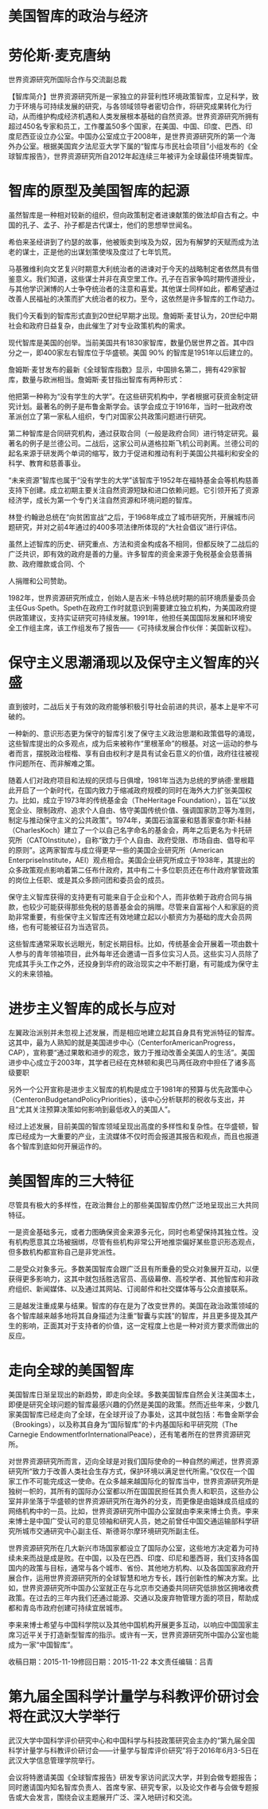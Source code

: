 # 美国智库的政治与经济

# 劳伦斯·麦克唐纳

世界资源研究所国际合作与交流副总裁

【智库简介】世界资源研究所是一家独立的非营利性环境政策智库，立足科学，致力于环境与可持续发展的研究，与各领域领导者密切合作，将研究成果转化为行动，从而维护构成经济机遇和人类发展根本基础的自然资源。世界资源研究所拥有超过450名专家和员工，工作覆盖50多个国家，在美国、中国、印度、巴西、印度尼西亚设立办公室。中国办公室成立于2008年，是世界资源研究所的第一个海外办公室。根据美国宾夕法尼亚大学下属的“智库与市民社会项目”小组发布的《全球智库报告》，世界资源研究所自2012年起连续三年被评为全球最佳环境类智库。

# 智库的原型及美国智库的起源

虽然智库是一种相对较新的组织，但向政策制定者进谏献策的做法却自古有之。中国的孔子、孟子、孙子都是古代谋士，他们的思想举世闻名。

希伯来圣经讲到了约瑟的故事，他被贩卖到埃及为奴，因为有解梦的天赋而成为法老的谋士，正是他的出谋划策使埃及度过了七年饥荒。

马基雅维利向文艺复兴时期意大利统治者的进谏对于今天的战略制定者依然具有借鉴意义。我们知道，这些谋士并非在真空里工作。孔子在百家争鸣时期传道授业，与其他学识渊博的人士争夺统治者的注意和喜爱。其他谋士同样如此，都希望通过改善人民福祉的决策而扩大统治者的权力。至今，这依然是许多智库的工作动力。

我们今天看到的智库形式直到20世纪早期才出现。詹姆斯·麦甘认为，20世纪中期社会和政府日益复杂，由此催生了对专业政策机构的需求。

现代智库是美国的创举。当前美国共有1830家智库，数量仍居世界之首。其中四分之一，即400家左右智库位于华盛顿。美国 $90 \%$ 的智库是1951年以后建立的。

詹姆斯·麦甘发布的最新《全球智库指数》显示，中国排名第二，拥有429家智库，数量与欧洲相当。詹姆斯·麦甘指出智库有两种形式：

他把第一种称为“没有学生的大学”。在这些研究机构中，学者根据可获资金制定研究计划。最著名的例子是布鲁金斯学会。该学会成立于1916年，当时一批政府改革派创立了第一家私人组织，专门对国家公共政策问题进行研究。

第二种智库是合同研究机构，通过获取合同（一般是政府合同）进行特定研究。最著名的例子是兰德公司。二战后，这家公司从道格拉斯飞机公司剥离。兰德公司的起名来源于研发两个单词的缩写，致力于促进和推动有利于美国公共福利和安全的科学、教育和慈善事业。

“未来资源”智库也属于“没有学生的大学”该智库于1952年在福特基金会等机构慈善支持下创建。成立初期主要关注自然资源短缺和进口依赖问题。它引领开拓了资源经济学，成长为第一个专门关注自然资源和环境问题的智库。

林登·约翰逊总统在“向贫困宣战”之后，于1968年成立了城市研究所，开展城市问题研究，并对之前4年通过的400多项法律所体现的“大社会倡议”进行评估。

虽然上述智库的历史、研究重点、方法和资金构成各不相同，但都反映了二战后的广泛共识，即有效的政府是善的力量。许多智库的资金来源于免税基金会慈善捐款、政府赠款或合同、个

人捐赠和公司赞助。

1982年，世界资源研究所成立，创始人是吉米·卡特总统时期的前环境质量委员会主任Gus·Speth。Speth在政府工作时就意识到需要建立独立机构，为美国政府提供政策建议，支持实证研究可持续发展。1991年，他担任美国国际发展和环境安全工作组主席，该工作组发布了报告——《可持续发展合作伙伴：美国新议程》。

# 保守主义思潮涌现以及保守主义智库的兴盛

直到彼时，二战后关于有效的政府能够积极引导社会前进的共识，基本上是牢不可破的。

一种新的、意识形态更为保守的智库引发了保守主义政治思潮和政策倡导的涌现，这些智库提出的众多观点，成为后来被称作“里根革命”的根基。对这一运动的参与者而言，摆脱政治桎楷、享有自由权利才是具有试金石意义的价值，政府往往被视作问题所在、而非解难之策。

随着人们对政府项目和法规的厌烦与日俱增，1981年当选为总统的罗纳德·里根籍此开启了一个新时代，在国内致力于缩减政府规模的同时在海外大力扩张美国权力。比如，成立于1973年的传统基金会（TheHeritage Foundation），旨在“以放宽企业、限制政府、追求个人自由、恪守美国传统价值、强调国家防卫等为准则，制定与推动保守主义的公共政策”。1974年，美国石油富豪和慈善家查尔斯·科赫（CharlesKoch）建立了一个以自己名字命名的基金会，两年之后更名为卡托研究所（CATOInstitute），自称“致力于个人自由、政府受限、市场自由、倡导和平的原则”。这两家智库与成立得更早一些的美国企业研究所（American EnterpriseInstitute，AEI）观点相合。美国企业研究所成立于1938年，其提出的众多政策观点影响着第二任布什政府，其中有二十多位职员还在布什政府掌管政策的岗位上任职、或是其众多顾问团和委员会的成员。

保守主义智库获得的支持更有可能来自于企业和个人，而非依赖于政府合同与捐款，也较少可能获得那些免税的慈善基金会的捐赠。尽管来自富裕个人和家庭的资助非常重要，有些保守主义智库还有效地建立起以小额资方为基础的庞大会员网络，也有可能被征召为当选官员。

这些智库通常采取长远眼光，制定长期目标。比如，传统基金会开展着一项由数十人参与的青年领袖项目，此外每年还会邀请一百多位实习人员。这些实习人员除了完成其手头工作之外，还投身到华府的政治现实之中不断打磨，有可能成为保守主义的未来领袖。

# 进步主义智库的成长与应对

左翼政治派别并未忽视上述发展，而是相应地建立起其自身具有党派特征的智库。这其中，最为人熟知的就是美国进步中心（CenterforAmericanProgress，CAP），宣称要“通过果敢和进步的观念，致力于推动改善全美国人的生活”。美国进步中心成立于2003年，其学者已经在克林顿和奥巴马两任政府中担任了诸多高级要职

另外一个公开宣称是进步主义智库的机构是成立于1981年的预算与优先政策中心（CenteronBudgetandPolicyPriorities），该中心分析联邦的税收与支出，并且“尤其关注预算决策如何影响到最低收入的美国人”。

经过上述发展，目前美国的智库领域呈现出高度的多样性和复杂性。在华盛顿，智库已经成为一大重要的产业，主流媒体不仅时而会报道其报告和观点，而且也报道各个智库到底如何开展运作的。

# 美国智库的三大特征

尽管具有极大的多样性，在政治舞台上的那些美国智库仍然广泛地呈现出三大共同特征。

一是资金基础多元，或者力图确保资金来源多元化，同时也希望保持其独立性。没有机构愿意其立场被捆绑，尽管有些机构非常公开地推崇偏好某些意识形态观点，但多数机构都宣称自己是非党派性。

二是受众对象多元。多数美国智库会跟广泛且有所重叠的受众对象展开互动，以便获得更多影响力，这其中就包括胜选官员、高级幕僚、高校学者、其他智库和非政府组织、新闻媒体、以及通过其网站、订阅邮件和社交媒体等与公众直接联系。

三是越发注重成果与结果。智库的存在是为了改变世界的。美国在政治政策领域的各个智库越来越多地将其自身描述为注重“智囊与实践”的智库，并且更多提及其产生的影响，正面其对于支持者的价值，这一定程度上也是一种对资方要求而做出的反应。

# 走向全球的美国智库

美国智库日渐呈现出的新趋势，即走向全球。多数美国智库自然会关注美国本土，即便是研究全球问题的智库最感兴趣的仍然是美国的政策。然而近些年来，少数几家美国智库已经走向了全球，在全球开设了办事处，这其中就包括：布鲁金斯学会（Brookings），以及称其自身为“国际智库”的卡内基国际和平研究院（The Carnegie EndowmentforInternationalPeace），还有笔者所在的世界资源研究所。

对世界资源研究所而言，迈向全球是对我们国际使命的一种自然的阐述，世界资源研究所“致力于改善人类社会生存方式，保护环境以满足世代所需。”仅仅在一个国家工作不可能完成这一使命。在众多越来越国际化的智库当中，世界资源研究所是独树一帜的，其所有的国际办公室都以所在国国民担任其负责人和职员，这些办公室并非坐落于华盛顿的世界资源研究所在海外的分支，而更像是由姐妹成员组成的网络机构中的一员。比如，世界资源研究所中国办公室就由李来来博士负责。李来来博士是中国广受认可的意见领袖和研究人员，她之前曾任中国交通运输部科学研究所城市交通研究中心副主任、斯德哥尔摩环境研究所副主任。

世界资源研究所在几大新兴市场国家都设立了国际办公室，这些地方决定着为可持续未来而战是成是败。在中国，以及在巴西、印度、印尼和墨西哥，我们支持各国国内的政策与目标，通常与各个城市、省份、其他地方机构、以及各国国家政府开展合作，运用世界资源研究所的全球智慧和地方专长，践行创新性的解决方案。比如，世界资源研究所中国办公室就正在与北京市交通委共同研究低排放区拥堵收费政策。在过去的三年内我们还通过能源、交通以及废弃物管理方面的项目，帮助成都和青岛市政府创建可持续宜居城市。

李来来博士希望与中国科学院以及其他中国机构开展更多互动，以响应中国国家主席习近平关于打造新型智库的指示。或许有一天，世界资源研究所中国办公室也能成为一家“中国智库”。

收稿日期：2015-11-19修回日期：2015-11-22 本文责任编辑：吕青

# 第九届全国科学计量学与科教评价研讨会将在武汉大学举行

武汉大学中国科学评价研究中心和中国科学与科技政策研究会主办的“第九届全国科学计量学与科教评价研讨会——计量学与智库评价研究”将于2016年6月3-5日在武汉大学信息管理学院举行。

会议将特邀请美国《全球智库报告》研发专家访问武汉大学，并到会做专题报告；同时邀请国内知名智库负责人、首席专家、研究专家，以及论文作者与会做专题报告或大会发言，围绕会议主题展开广泛、深入地研讨和交流。